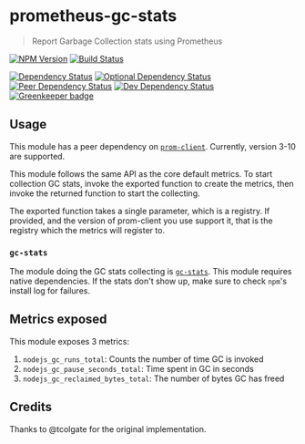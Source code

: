 # prometheus-gc-stats
> Report Garbage Collection stats using Prometheus

[![NPM Version][npm-image]][npm-url]
[![Build Status][travis-image]][travis-url]

[![Dependency Status][david-image]][david-url]
[![Optional Dependency Status][david-optional-image]][david-optional-url]
[![Peer Dependency Status][david-peer-image]][david-peer-url]
[![Dev Dependency Status][david-dev-image]][david-dev-url]
[![Greenkeeper badge][greenkeeper-image]][greenkeeper-url]

## Usage

This module has a peer dependency on [`prom-client`](https://github.com/siimon/prom-client). Currently, version 3-10 are supported.

This module follows the same API as the core default metrics. To start collection GC stats, invoke the exported function to create the
metrics, then invoke the returned function to start the collecting.

The exported function takes a single parameter, which is a registry. If provided, and the version of prom-client you use support it, that is
the registry which the metrics will register to.

### `gc-stats`

The module doing the GC stats collecting is [`gc-stats`](https://github.com/dainis/node-gcstats). This module requires native dependencies.
If the stats don't show up, make sure to check `npm`'s install log for failures.

## Metrics exposed

This module exposes 3 metrics:

1. `nodejs_gc_runs_total`: Counts the number of time GC is invoked
2. `nodejs_gc_pause_seconds_total`: Time spent in GC in seconds
3. `nodejs_gc_reclaimed_bytes_total`: The number of bytes GC has freed

## Credits

Thanks to @tcolgate for the original implementation.


[travis-url]: https://travis-ci.org/SimenB/node-prometheus-gc-stats
[travis-image]: https://img.shields.io/travis/SimenB/node-prometheus-gc-stats.svg
[npm-url]: https://npmjs.org/package/prometheus-gc-stats
[npm-image]: https://img.shields.io/npm/v/prometheus-gc-stats.svg
[david-url]: https://david-dm.org/SimenB/node-prometheus-gc-stats
[david-image]: https://img.shields.io/david/SimenB/node-prometheus-gc-stats.svg
[david-dev-url]: https://david-dm.org/SimenB/node-prometheus-gc-stats?type=dev
[david-dev-image]: https://img.shields.io/david/dev/SimenB/node-prometheus-gc-stats.svg
[david-peer-url]: https://david-dm.org/SimenB/node-prometheus-gc-stats?type=peer
[david-peer-image]: https://img.shields.io/david/peer/SimenB/node-prometheus-gc-stats.svg
[david-optional-url]: https://david-dm.org/SimenB/node-prometheus-gc-stats?type=optional
[david-optional-image]: https://img.shields.io/david/optional/SimenB/node-prometheus-gc-stats.svg
[greenkeeper-url]: greenkeeper-url
[greenkeeper-image]:https://badges.greenkeeper.io/SimenB/node-prometheus-gc-stats.svg
